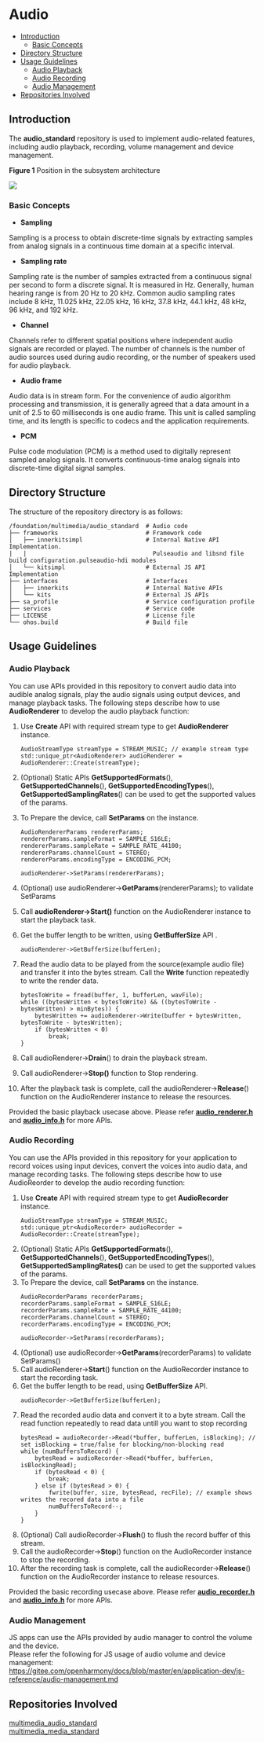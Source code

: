 # Audio<a name="EN-US_TOPIC_0000001146901937"></a>

  - [Introduction](#introduction)
    - [Basic Concepts](#basic-concepts)
  - [Directory Structure](#directory-structure)
  - [Usage Guidelines](#usage-guidelines)
    - [Audio Playback](#audio-playback)
    - [Audio Recording](#audio-recording)
    - [Audio Management](#audio-management)
  - [Repositories Involved](#repositories-involved)

## Introduction<a name="introduction"></a>
The **audio\_standard** repository is used to implement audio-related features, including audio playback, recording, volume management and device management.

**Figure  1**  Position in the subsystem architecture<a name="fig483116248288"></a>  


![](figures/en-us_image_0000001152315135.png)

### Basic Concepts<a name="basic-concepts"></a>

-   **Sampling**

Sampling is a process to obtain discrete-time signals by extracting samples from analog signals in a continuous time domain at a specific interval.

-   **Sampling rate**

Sampling rate is the number of samples extracted from a continuous signal per second to form a discrete signal. It is measured in Hz. Generally, human hearing range is from 20 Hz to 20 kHz. Common audio sampling rates include 8 kHz, 11.025 kHz, 22.05 kHz, 16 kHz, 37.8 kHz, 44.1 kHz, 48 kHz, 96 kHz, and 192 kHz.

-   **Channel**

Channels refer to different spatial positions where independent audio signals are recorded or played. The number of channels is the number of audio sources used during audio recording, or the number of speakers used for audio playback.

-   **Audio frame**

Audio data is in stream form. For the convenience of audio algorithm processing and transmission, it is generally agreed that a data amount in a unit of 2.5 to 60 milliseconds is one audio frame. This unit is called sampling time, and its length is specific to codecs and the application requirements.

-   **PCM**

Pulse code modulation \(PCM\) is a method used to digitally represent sampled analog signals. It converts continuous-time analog signals into discrete-time digital signal samples.

## Directory Structure<a name="directory-structure"></a>

The structure of the repository directory is as follows:

```
/foundation/multimedia/audio_standard  # Audio code
├── frameworks                         # Framework code
│   ├── innerkitsimpl                  # Internal Native API Implementation.
|   |                                    Pulseaudio and libsnd file build configuration.pulseaudio-hdi modules
│   └── kitsimpl                       # External JS API Implementation
├── interfaces                         # Interfaces
│   ├── innerkits                      # Internal Native APIs
│   └── kits                           # External JS APIs
├── sa_profile                         # Service configuration profile
├── services                           # Service code
├── LICENSE                            # License file
└── ohos.build                         # Build file
```

## Usage Guidelines<a name="usage-guidelines"></a>
### Audio Playback<a name="audio-playback"></a>
You can use APIs provided in this repository to convert audio data into audible analog signals, play the audio signals using output devices, and manage playback tasks. The following steps describe how to use  **AudioRenderer**  to develop the audio playback function:
1. Use **Create** API with required stream type to get **AudioRenderer** instance.
    ```
    AudioStreamType streamType = STREAM_MUSIC; // example stream type
    std::unique_ptr<AudioRenderer> audioRenderer = AudioRenderer::Create(streamType);
    ```
2. (Optional) Static APIs **GetSupportedFormats**(), **GetSupportedChannels**(), **GetSupportedEncodingTypes**(), **GetSupportedSamplingRates**() can be used to get the supported values of the params.
3. To Prepare the device, call **SetParams** on the instance.
    ```
    AudioRendererParams rendererParams;
    rendererParams.sampleFormat = SAMPLE_S16LE;
    rendererParams.sampleRate = SAMPLE_RATE_44100;
    rendererParams.channelCount = STEREO;
    rendererParams.encodingType = ENCODING_PCM;

    audioRenderer->SetParams(rendererParams);
    ```
4. (Optional) use audioRenderer->**GetParams**(rendererParams); to validate SetParams
5. Call **audioRenderer->Start()** function on the AudioRenderer instance to start the playback task.
6. Get the buffer length to be written, using **GetBufferSize** API .
    ```
    audioRenderer->GetBufferSize(bufferLen);
    ```
7. Read the audio data to be played from the source(example audio file) and transfer it into the bytes stream. Call the **Write** function repeatedly to write the render data.
    ```
    bytesToWrite = fread(buffer, 1, bufferLen, wavFile); 
    while ((bytesWritten < bytesToWrite) && ((bytesToWrite - bytesWritten) > minBytes)) {
        bytesWritten += audioRenderer->Write(buffer + bytesWritten, bytesToWrite - bytesWritten);
        if (bytesWritten < 0)
            break;
    }
    ```
8. Call audioRenderer->**Drain**() to drain the playback stream.

9. Call audioRenderer->**Stop()** function to Stop rendering.
10. After the playback task is complete, call the audioRenderer->**Release**() function on the AudioRenderer instance to release the resources.

Provided the basic playback usecase above. Please refer [**audio_renderer.h**](https://gitee.com/openharmony/multimedia_audio_standard/interfaces/innerkits/native/audiorenderer/include/audio_renderer.h) and [**audio_info.h**](https://gitee.com/openharmony/multimedia_audio_standard/interfaces/innerkits/native/audiocommon/include/audio_info.h) for more APIs.


### Audio Recording<a name="audio-recording"></a>
You can use the APIs provided in this repository for your application to record voices using input devices, convert the voices into audio data, and manage recording tasks. The following steps describe how to use AudioReorder to develop the audio recording function:

1. Use **Create** API with required stream type to get **AudioRecorder** instance.
    ```
    AudioStreamType streamType = STREAM_MUSIC;
    std::unique_ptr<AudioRecorder> audioRecorder = AudioRecorder::Create(streamType);
    ```
2. (Optional) Static APIs **GetSupportedFormats**(), **GetSupportedChannels**(), **GetSupportedEncodingTypes**(), **GetSupportedSamplingRates()** can be used to get the supported values of the params.
3. To Prepare the device, call **SetParams** on the instance.
    ```
    AudioRecorderParams recorderParams;
    recorderParams.sampleFormat = SAMPLE_S16LE;
    recorderParams.sampleRate = SAMPLE_RATE_44100;
    recorderParams.channelCount = STEREO;
    recorderParams.encodingType = ENCODING_PCM;

    audioRecorder->SetParams(recorderParams);
    ```
4. (Optional) use audioRecorder->**GetParams**(recorderParams) to validate SetParams()
5. Call audioRenderer->**Start**() function on the AudioRecorder instance to start the recording task.
6. Get the buffer length to be read, using **GetBufferSize** API. 
    ```
    audioRecorder->GetBufferSize(bufferLen);
    ```
7. Read the recorded audio data and convert it to a byte stream. Call the read function repeatedly to read data untill you want to stop recording
    ```
    bytesRead = audioRecorder->Read(*buffer, bufferLen, isBlocking); // set isBlocking = true/false for blocking/non-blocking read
    while (numBuffersToRecord) {
        bytesRead = audioRecorder->Read(*buffer, bufferLen, isBlockingRead);
        if (bytesRead < 0) {
            break;
        } else if (bytesRead > 0) {
            fwrite(buffer, size, bytesRead, recFile); // example shows writes the recored data into a file
            numBuffersToRecord--;
        }
    }
    ```
8. (Optional) Call audioRecorder->**Flush**() to flush the record buffer of this stream.
9. Call the audioRecorder->**Stop**() function on the AudioRecorder instance to stop the recording.
10. After the recording task is complete, call the audioRecorder->**Release**() function on the AudioRecorder instance to release resources.

Provided the basic recording usecase above. Please refer [**audio_recorder.h**](https://gitee.com/openharmony/multimedia_audio_standard/interfaces/innerkits/native/audiorecorder/include/audio_recorder.h) and [**audio_info.h**](https://gitee.com/openharmony/multimedia_audio_standard/interfaces/innerkits/native/audiocommon/include/audio_info.h) for more APIs.

### Audio Management<a name="audio-management"></a>

JS apps can use the APIs provided by audio manager to control the volume and the device.\
Please refer the following for JS usage of audio volume and device management:
 https://gitee.com/openharmony/docs/blob/master/en/application-dev/js-reference/audio-management.md


## Repositories Involved<a name="repositories-involved"></a>

[multimedia\_audio\_standard](https://gitee.com/openharmony/multimedia_audio_standard)\
[multimedia\_media\_standard](https://gitee.com/openharmony/multimedia_media_standard)
